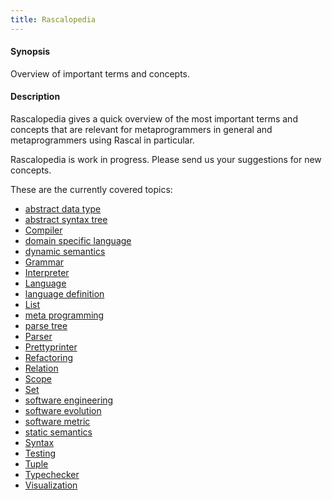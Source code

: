 ```yaml
---
title: Rascalopedia
---
```


#### Synopsis

Overview of important terms and concepts.

#### Description

Rascalopedia gives a quick overview of the most important terms and concepts
that are relevant for metaprogrammers in general and metaprogrammers using Rascal in particular.

Rascalopedia is work in progress. Please send us your suggestions for new concepts.

These are the currently covered topics:

* [abstract data type](../Rascalopedia/AbstractDataType)
* [abstract syntax tree](../Rascalopedia/AbstractSyntaxTree)
* [Compiler](../Rascalopedia/Compiler)
* [domain specific language](../Rascalopedia/DomainSpecificLanguage)
* [dynamic semantics](../Rascalopedia/DynamicSemantics)
* [Grammar](../Rascalopedia/Grammar)
* [Interpreter](../Rascalopedia/Interpreter)
* [Language](../Rascalopedia/Language)
* [language definition](../Rascalopedia/LanguageDefinition)
* [List](../Rascalopedia/List)
* [meta programming](../Rascalopedia/MetaProgramming)
* [parse tree](../Rascalopedia/ParseTree)
* [Parser](../Rascalopedia/Parser)
* [Prettyprinter](../Rascalopedia/Prettyprinter)
* [Refactoring](../Rascalopedia/Refactoring)
* [Relation](../Rascalopedia/Relation)
* [Scope](../Rascalopedia/Scope)
* [Set](../Rascalopedia/Set)
* [software engineering](../Rascalopedia/SoftwareEngineering)
* [software evolution](../Rascalopedia/SoftwareEvolution)
* [software metric](../Rascalopedia/SoftwareMetric)
* [static semantics](../Rascalopedia/StaticSemantics)
* [Syntax](../Rascalopedia/Syntax)
* [Testing](../Rascalopedia/Testing)
* [Tuple](../Rascalopedia/Tuple)
* [Typechecker](../Rascalopedia/Typechecker)
* [Visualization](../Rascalopedia/Visualization)

